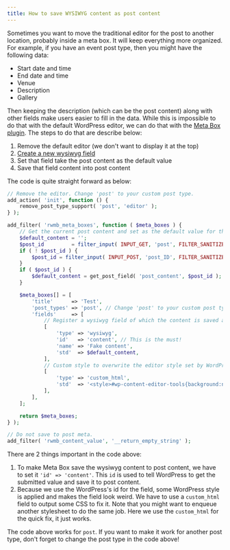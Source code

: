 ```yaml
---
title: How to save WYSIWYG content as post content
---
```


Sometimes you want to move the traditional editor for the post to another location, probably inside a meta box. It will keep everything more organized. For example, if you have an event post type, then you might have the following data:

- Start date and time
- End date and time
- Venue
- Description
- Gallery

Then keeping the description (which can be the post content) along with other fields make users easier to fill in the data. While this is impossible to do that with the default WordPress editor, we can do that with the [Meta Box plugin](/). The steps to do that are describe below:

1. Remove the default editor (we don't want to display it at the top)
1. [Create a new wysiwyg field](/register-fields/)
1. Set that field take the post content as the default value
1. Save that field content into post content

The code is quite straight forward as below:

```php
// Remove the editor. Change 'post' to your custom post type.
add_action( 'init', function () {
    remove_post_type_support( 'post', 'editor' );
} );

add_filter( 'rwmb_meta_boxes', function ( $meta_boxes ) {
    // Get the current post content and set as the default value for the wysiwyg field.
    $default_content = '';
    $post_id         = filter_input( INPUT_GET, 'post', FILTER_SANITIZE_NUMBER_INT );
    if ( ! $post_id ) {
        $post_id = filter_input( INPUT_POST, 'post_ID', FILTER_SANITIZE_NUMBER_INT );
    }
    if ( $post_id ) {
        $default_content = get_post_field( 'post_content', $post_id );
    }

    $meta_boxes[] = [
        'title'      => 'Test',
        'post_types' => 'post', // Change 'post' to your custom post type.
        'fields'     => [
            // Register a wysiwyg field of which the content is saved as post content.
            [
                'type' => 'wysiwyg',
                'id'   => 'content', // This is the must!
                'name' => 'Fake content',
                'std'  => $default_content,
            ],
            // Custom style to overwrite the editor style set by WordPress.
            [
                'type' => 'custom_html',
                'std'  => '<style>#wp-content-editor-tools{background:none;padding-top:0;}</style>',
            ],
        ],
    ];

    return $meta_boxes;
} );

// Do not save to post meta.
add_filter( 'rwmb_content_value', '__return_empty_string' );
```

There are 2 things important in the code above:

1. To make Meta Box save the wysiwyg content to post content, we have to set it `'id' => 'content'`. This `id` is used to tell WordPress to get the submitted value and save it to post content.
1. Because we use the WordPress's id for the field, some WordPress style is applied and makes the field look weird. We have to use a `custom_html` field to output some CSS to fix it. Note that you might want to enqueue another stylesheet to do the same job. Here we use the `custom_html` for the quick fix, it just works.

The code above works for `post`. If you want to make it work for another post type, don't forget to change the post type in the code above!